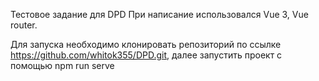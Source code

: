 Тестовое задание для DPD
При написание использовался Vue 3, Vue router.

Для запуска необходимо клонировать репозиторий по ссылке https://github.com/whitok355/DPD.git, далее запустить проект с помощью npm run serve

